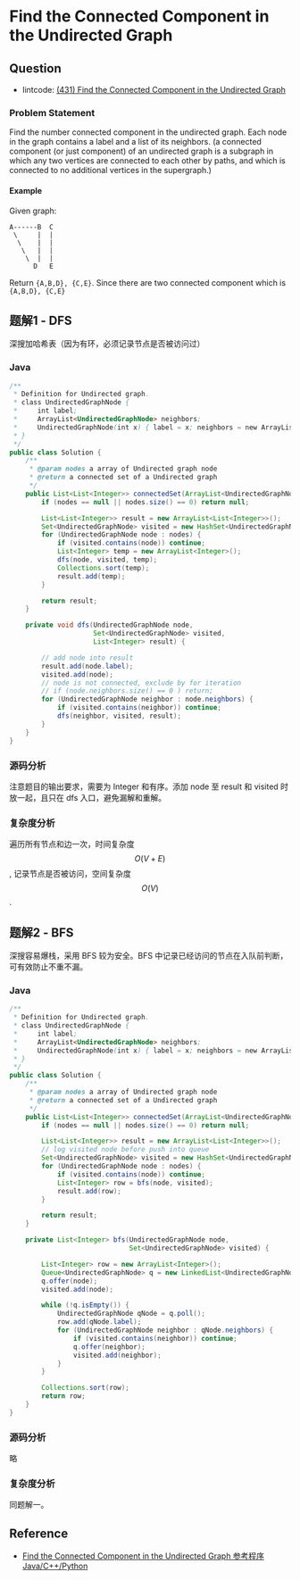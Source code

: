 # Find the Connected Component in the Undirected Graph

## Question

- lintcode: [(431) Find the Connected Component in the Undirected Graph](http://www.lintcode.com/en/problem/find-the-connected-component-in-the-undirected-graph/)

### Problem Statement

Find the number connected component in the undirected graph. Each node in the
graph contains a label and a list of its neighbors. (a connected component (or
just component) of an undirected graph is a subgraph in which any two vertices
are connected to each other by paths, and which is connected to no additional
vertices in the supergraph.)

#### Example

Given graph:



    A------B  C
     \     |  |
      \    |  |
       \   |  |
        \  |  |
          D   E


Return `{A,B,D}, {C,E}`. Since there are two connected component which is
`{A,B,D}, {C,E}`

## 题解1 - DFS

深搜加哈希表（因为有环，必须记录节点是否被访问过）

### Java

```java
/**
 * Definition for Undirected graph.
 * class UndirectedGraphNode {
 *     int label;
 *     ArrayList<UndirectedGraphNode> neighbors;
 *     UndirectedGraphNode(int x) { label = x; neighbors = new ArrayList<UndirectedGraphNode>(); }
 * }
 */
public class Solution {
    /**
     * @param nodes a array of Undirected graph node
     * @return a connected set of a Undirected graph
     */
    public List<List<Integer>> connectedSet(ArrayList<UndirectedGraphNode> nodes) {
        if (nodes == null || nodes.size() == 0) return null;

        List<List<Integer>> result = new ArrayList<List<Integer>>();
        Set<UndirectedGraphNode> visited = new HashSet<UndirectedGraphNode>();
        for (UndirectedGraphNode node : nodes) {
            if (visited.contains(node)) continue;
            List<Integer> temp = new ArrayList<Integer>();
            dfs(node, visited, temp);
            Collections.sort(temp);
            result.add(temp);
        }

        return result;
    }

    private void dfs(UndirectedGraphNode node,
                     Set<UndirectedGraphNode> visited,
                     List<Integer> result) {

        // add node into result
        result.add(node.label);
        visited.add(node);
        // node is not connected, exclude by for iteration
        // if (node.neighbors.size() == 0 ) return;
        for (UndirectedGraphNode neighbor : node.neighbors) {
            if (visited.contains(neighbor)) continue;
            dfs(neighbor, visited, result);
        }
    }
}
```

### 源码分析

注意题目的输出要求，需要为 Integer 和有序。添加 node 至 result 和 visited 时放一起，且只在 dfs 入口，避免漏解和重解。

### 复杂度分析

遍历所有节点和边一次，时间复杂度 $$O(V+E)$$, 记录节点是否被访问，空间复杂度 $$O(V)$$.

## 题解2 - BFS

深搜容易爆栈，采用 BFS 较为安全。BFS 中记录已经访问的节点在入队前判断，可有效防止不重不漏。

### Java

```java
/**
 * Definition for Undirected graph.
 * class UndirectedGraphNode {
 *     int label;
 *     ArrayList<UndirectedGraphNode> neighbors;
 *     UndirectedGraphNode(int x) { label = x; neighbors = new ArrayList<UndirectedGraphNode>(); }
 * }
 */
public class Solution {
    /**
     * @param nodes a array of Undirected graph node
     * @return a connected set of a Undirected graph
     */
    public List<List<Integer>> connectedSet(ArrayList<UndirectedGraphNode> nodes) {
        if (nodes == null || nodes.size() == 0) return null;

        List<List<Integer>> result = new ArrayList<List<Integer>>();
        // log visited node before push into queue
        Set<UndirectedGraphNode> visited = new HashSet<UndirectedGraphNode>();
        for (UndirectedGraphNode node : nodes) {
            if (visited.contains(node)) continue;
            List<Integer> row = bfs(node, visited);
            result.add(row);
        }

        return result;
    }

    private List<Integer> bfs(UndirectedGraphNode node,
                              Set<UndirectedGraphNode> visited) {

        List<Integer> row = new ArrayList<Integer>();
        Queue<UndirectedGraphNode> q = new LinkedList<UndirectedGraphNode>();
        q.offer(node);
        visited.add(node);

        while (!q.isEmpty()) {
            UndirectedGraphNode qNode = q.poll();
            row.add(qNode.label);
            for (UndirectedGraphNode neighbor : qNode.neighbors) {
                if (visited.contains(neighbor)) continue;
                q.offer(neighbor);
                visited.add(neighbor);
            }
        }

        Collections.sort(row);
        return row;
    }
}
```

### 源码分析

略

### 复杂度分析

同题解一。

## Reference

- [Find the Connected Component in the Undirected Graph 参考程序 Java/C++/Python](http://www.jiuzhang.com/solutions/find-the-connected-component-in-the-undirected-graph/)
